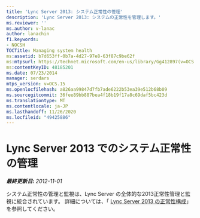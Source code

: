 ```yaml
---
title: 'Lync Server 2013: システム正常性の管理'
description: 'Lync Server 2013: システムの正常性を管理します。'
ms.reviewer: ''
ms.author: v-lanac
author: lanachin
f1.keywords:
- NOCSH
TOCTitle: Managing system health
ms:assetid: b7d653ff-0b7a-4d27-97e8-63f87c9be62f
ms:mtpsurl: https://technet.microsoft.com/en-us/library/Gg412897(v=OCS.15)
ms:contentKeyID: 48185201
ms.date: 07/23/2014
manager: serdars
mtps_version: v=OCS.15
ms.openlocfilehash: a826aa99847d7fb7ade6222b53ea39e512b68b09
ms.sourcegitcommit: 36fee89bb887bea4f18b19f17a8c69daf5bc423d
ms.translationtype: MT
ms.contentlocale: ja-JP
ms.lasthandoff: 11/26/2020
ms.locfileid: "49425886"
---
```

# <a name="managing-system-health-in-lync-server-2013"></a>Lync Server 2013 でのシステム正常性の管理

<div data-xmlns="http://www.w3.org/1999/xhtml">

<div class="topic" data-xmlns="http://www.w3.org/1999/xhtml" data-msxsl="urn:schemas-microsoft-com:xslt" data-cs="https://msdn.microsoft.com/">

<div data-asp="https://msdn2.microsoft.com/asp">



</div>

<div id="mainSection">

<div id="mainBody">

<span> </span>

_**最終更新日:** 2012-11-01_

システム正常性の管理と監視は、Lync Server の全体的な2013正常性管理と監視に統合されています。 詳細については、「 [Lync Server 2013 の正常性構成](lync-server-2013-health-configuration-in-lync-server.md)」を参照してください。

</div>

<span> </span>

</div>

</div>

</div>

